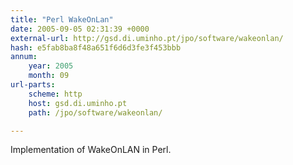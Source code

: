 ```yaml
---
title: "Perl WakeOnLan"
date: 2005-09-05 02:31:39 +0000
external-url: http://gsd.di.uminho.pt/jpo/software/wakeonlan/
hash: e5fab8ba8f48a651f6d6d3fe3f453bbb
annum:
    year: 2005
    month: 09
url-parts:
    scheme: http
    host: gsd.di.uminho.pt
    path: /jpo/software/wakeonlan/

---
```


Implementation of WakeOnLAN in Perl.
